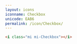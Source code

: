 ```yaml
---
layout: icons
iconname: Checkbox
unicode: EAB6
permalink: /icon/Checkbox/
---
```


``` html
<i class="mi mi-Checkbox"></i>
```
